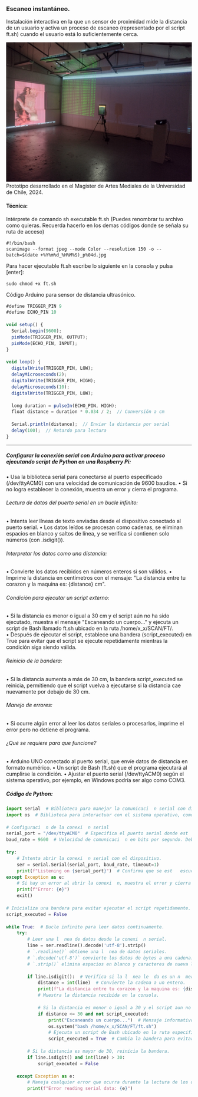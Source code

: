 ### Escaneo instantáneo.
Instalación interactiva en la que un sensor de proximidad mide la distancia de un usuario y activa un proceso de escaneo (representado por el script ft.sh) cuando el usuario está lo suficientemente cerca.

<img src="https://raw.githubusercontent.com/mauricixx/metron/refs/heads/main/img/metron_prototipo_mam_dic_2024.jpg" />
Prototípo desarrollado en el Magister de Artes Mediales de la Universidad de Chile, 2024.


#### Técnica:
Intérprete de comando sh executable ft.sh (Puedes renombrar tu archivo como quieras. Recuerda hacerlo en los demas códigos donde se señala su ruta de acceso)
```
#!/bin/bash
scanimage --format jpeg --mode Color --resolution 150 -o --batch=$(date +%Y%m%d_%H%M%S)_p%04d.jpg
```

Para hacer ejecutable ft.sh escribe lo siguiente en la consola y pulsa [enter]:
```
sudo chmod +x ft.sh
```

Código Arduino para sensor de distancia ultrasónico.
```js
#define TRIGGER_PIN 9
#define ECHO_PIN 10

void setup() {
  Serial.begin(9600);
  pinMode(TRIGGER_PIN, OUTPUT);
  pinMode(ECHO_PIN, INPUT);
}

void loop() {
  digitalWrite(TRIGGER_PIN, LOW);
  delayMicroseconds(2);
  digitalWrite(TRIGGER_PIN, HIGH);
  delayMicroseconds(10);
  digitalWrite(TRIGGER_PIN, LOW);

  long duration = pulseIn(ECHO_PIN, HIGH);
  float distance = duration * 0.034 / 2;  // Conversión a cm
  
  Serial.println(distance);  // Enviar la distancia por serial
  delay(100);  // Retardo para lectura
}
```

------------------

##### Configurar la conexión serial con Arduino para activar proceso ejecutando script de Python en una Raspberry Pi:
•	Usa la biblioteca serial para conectarse al puerto especificado (/dev/ttyACM0) con una velocidad de comunicación de 9600 baudios.
•	Si no logra establecer la conexión, muestra un error y cierra el programa.
###### Lectura de datos del puerto serial en un bucle infinito:
•	Intenta leer líneas de texto enviadas desde el dispositivo conectado al puerto serial.
•	Los datos leídos se procesan como cadenas, se eliminan espacios en blanco y saltos de línea, y se verifica si contienen solo números (con .isdigit()).

###### Interpretar los datos como una distancia:
•	Convierte los datos recibidos en números enteros si son válidos.
•	Imprime la distancia en centímetros con el mensaje:
"La distancia entre tu corazon y la maquina es: {distance} cm".

 ###### Condición para ejecutar un script externo:
•	Si la distancia es menor o igual a 30 cm y el script aún no ha sido ejecutado, muestra el mensaje "Escaneando un cuerpo..." y ejecuta un script de Bash llamado ft.sh ubicado en la ruta /home/x_x/SCAN/FT/.	
•	Después de ejecutar el script, establece una bandera (script_executed) en True para evitar que el script se ejecute repetidamente mientras la condición siga siendo válida.

 ###### Reinicio de la bandera:
•	Si la distancia aumenta a más de 30 cm, la bandera script_executed se reinicia, permitiendo que el script vuelva a ejecutarse si la distancia cae nuevamente por debajo de 30 cm.

 ###### Manejo de errores:
•	Si ocurre algún error al leer los datos seriales o procesarlos, imprime el error pero no detiene el programa.

###### ¿Qué se requiere para que funcione?

•	Arduino UNO conectado al puerto serial, que envíe datos de distancia en formato numérico.
•	Un script de Bash (ft.sh) que el programa ejecutará al cumplirse la condición.
•	Ajustar el puerto serial (/dev/ttyACM0) según el sistema operativo, por ejemplo, en Windows podría ser algo como COM3.


##### Código de Python:

```py
import serial  # Biblioteca para manejar la comunicaci  n serial con dispositivos como Arduino.
import os  # Biblioteca para interactuar con el sistema operativo, como ejecutar scripts.

# Configuraci  n de la conexi  n serial
serial_port = "/dev/ttyACM0"  # Especifica el puerto serial donde est   conectado el Arduino. Cambia esto seg  n tu sistema.
baud_rate = 9600  # Velocidad de comunicaci  n en bits por segundo. Debe coincidir con la configuraci  n del Arduino.

try:
    # Intenta abrir la conexi  n serial con el dispositivo.
    ser = serial.Serial(serial_port, baud_rate, timeout=1)  
    print(f"Listening on {serial_port}")  # Confirma que se est   escuchando en el puerto especificado.
except Exception as e:
    # Si hay un error al abrir la conexi  n, muestra el error y cierra el programa.
    print(f"Error: {e}")  
    exit()  

# Inicializa una bandera para evitar ejecutar el script repetidamente.
script_executed = False  

while True:  # Bucle infinito para leer datos continuamente.
    try:
        # Leer una l  nea de datos desde la conexi  n serial.
        line = ser.readline().decode('utf-8').strip()  
        # `.readline()` obtiene una l  nea de datos seriales.
        # `.decode('utf-8')` convierte los datos de bytes a una cadena.
        # `.strip()` elimina espacios en blanco y caracteres de nueva l  nea.

        if line.isdigit():  # Verifica si la l  nea le  da es un n  mero.
            distance = int(line)  # Convierte la cadena a un entero.
            print(f"La distancia entre tu corazon y la maquina es: {distance} cm")  
            # Muestra la distancia recibida en la consola.

            # Si la distancia es menor o igual a 30 y el script aun no ha sido ejecutado:
            if distance <= 30 and not script_executed:
                print("Escaneando un cuerpo...")  # Mensaje informativo.
                os.system("bash /home/x_x/SCAN/FT/ft.sh")
                # Ejecuta un script de Bash ubicado en la ruta especificada.
                script_executed = True  # Cambia la bandera para evitar reejecutar el script.

        # Si la distancia es mayor de 30, reinicia la bandera.
        if line.isdigit() and int(line) > 30:
            script_executed = False  

    except Exception as e:
        # Maneja cualquier error que ocurra durante la lectura de los datos seriales.
        print(f"Error reading serial data: {e}")  
```



